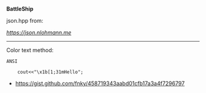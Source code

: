 **BattleShip**

json.hpp from:

*https://json.nlohmann.me*

---

Color text method:

    ANSI

```
	cout<<"\x1b[1;31mHello";
```

* https://gist.github.com/fnky/458719343aabd01cfb17a3a4f7296797
